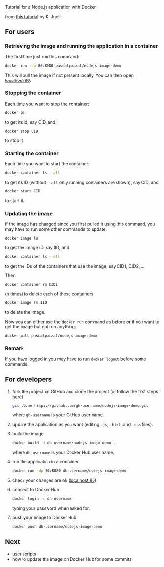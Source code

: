 Tutorial for a Node.js application with Docker

from [this tutorial](https://www.digitalocean.com/community/tutorials/how-to-build-a-node-js-application-with-docker-quickstart) by K. Juell.

## For users

### Retrieving the image and running the application in a container

The first time just run this command:

```sh
docker run -dp 80:8080 pascalpoizat/nodejs-image-demo
```

This will pull the image if not present locally. You can then open [localhost:80](http://localhost:80).

### Stopping the container

Each time you want to stop the container:

```sh
docker ps
```
	
to get its id, say CID, and:
	
```sh
docker stop CID
```
	
to stop it.

### Starting the container

Each time you want to start the container:

```sh
docker container ls --all
```

to get its ID (without ```--all``` only running containers are shown), say CID, and

```sh
docker start CID
```

to start it.

### Updating the image

If the image has changed since you first pulled it using this command, you may have to run some other commands to update.

```sh
docker image ls
```

to get the image ID, say IID, and

```sh
docker container ls --all
```

to get the IDs of the containers that use the image, say CID1, CID2, ...

Then

```shh
docker container rm CIDi
```

(n times) to delete each of these containers

```sh
docker image rm IID
```

to delete the image.

Now you can either use the ```docker run``` command as before or if you want to get the image but not run anything:

```sh
docker pull pascalpoizat/nodejs-image-demo
```

### Remark

If you have logged in you may have to run ```docker logout``` before some commands.

## For developers

1. fork the project on GitHub and clone the project (or follow the first steps [here](https://www.digitalocean.com/community/tutorials/how-to-build-a-node-js-application-with-docker-quickstart))

	```sh
	git clone https://github.com/gh-username/nodejs-image-demo.git
	```

	where ```gh-username``` is your GitHub user name.

2. update the application as you want (editing ```.js```, ```.html```, and ```.css``` files).

3. build the image

	```sh
	docker build -t dh-username/nodejs-image-demo .
	```

	where ```dh-username``` is your Docker Hub user name.

4. run the application in a container

	```sh
	docker run -dp 80:8080 dh-username/nodejs-image-demo 
	```

5. check your changes are ok ([localhost:80](http://localhost:80))

6. connect to Docker Hub

	```sh
	docker login -u dh-username
	```

	typing your password when asked for.

7. push your image to Docker Hub

	```sh
	docker push dh-username/nodejs-image-demo
	```

## Next

- user scripts
- how to update the image on Docker Hub for some commits






